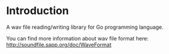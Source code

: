 # Introduction

A wav file reading/writing library for Go programming language.

You can find more information about wav file format here:
<http://soundfile.sapp.org/doc/WaveFormat>
